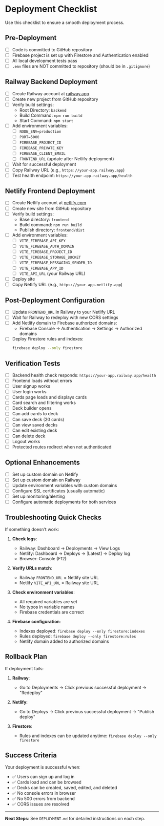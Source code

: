 # Deployment Checklist

Use this checklist to ensure a smooth deployment process.

## Pre-Deployment

- [ ] Code is committed to GitHub repository
- [ ] Firebase project is set up with Firestore and Authentication enabled
- [ ] All local development tests pass
- [ ] `.env` files are NOT committed to repository (should be in `.gitignore`)

## Railway Backend Deployment

- [ ] Create Railway account at [railway.app](https://railway.app)
- [ ] Create new project from GitHub repository
- [ ] Verify build settings:
  - Root Directory: `backend`
  - Build Command: `npm run build`
  - Start Command: `npm start`
- [ ] Add environment variables:
  - [ ] `NODE_ENV=production`
  - [ ] `PORT=5000`
  - [ ] `FIREBASE_PROJECT_ID`
  - [ ] `FIREBASE_PRIVATE_KEY`
  - [ ] `FIREBASE_CLIENT_EMAIL`
  - [ ] `FRONTEND_URL` (update after Netlify deployment)
- [ ] Wait for successful deployment
- [ ] Copy Railway URL (e.g., `https://your-app.railway.app`)
- [ ] Test health endpoint: `https://your-app.railway.app/health`

## Netlify Frontend Deployment

- [ ] Create Netlify account at [netlify.com](https://netlify.com)
- [ ] Create new site from GitHub repository
- [ ] Verify build settings:
  - Base directory: `frontend`
  - Build command: `npm run build`
  - Publish directory: `frontend/dist`
- [ ] Add environment variables:
  - [ ] `VITE_FIREBASE_API_KEY`
  - [ ] `VITE_FIREBASE_AUTH_DOMAIN`
  - [ ] `VITE_FIREBASE_PROJECT_ID`
  - [ ] `VITE_FIREBASE_STORAGE_BUCKET`
  - [ ] `VITE_FIREBASE_MESSAGING_SENDER_ID`
  - [ ] `VITE_FIREBASE_APP_ID`
  - [ ] `VITE_API_URL` (your Railway URL)
- [ ] Deploy site
- [ ] Copy Netlify URL (e.g., `https://your-app.netlify.app`)

## Post-Deployment Configuration

- [ ] Update `FRONTEND_URL` in Railway to your Netlify URL
- [ ] Wait for Railway to redeploy with new CORS settings
- [ ] Add Netlify domain to Firebase authorized domains:
  - Firebase Console → Authentication → Settings → Authorized domains
- [ ] Deploy Firestore rules and indexes:
  ```bash
  firebase deploy --only firestore
  ```

## Verification Tests

- [ ] Backend health check responds: `https://your-app.railway.app/health`
- [ ] Frontend loads without errors
- [ ] User signup works
- [ ] User login works
- [ ] Cards page loads and displays cards
- [ ] Card search and filtering works
- [ ] Deck builder opens
- [ ] Can add cards to deck
- [ ] Can save deck (20 cards)
- [ ] Can view saved decks
- [ ] Can edit existing deck
- [ ] Can delete deck
- [ ] Logout works
- [ ] Protected routes redirect when not authenticated

## Optional Enhancements

- [ ] Set up custom domain on Netlify
- [ ] Set up custom domain on Railway
- [ ] Update environment variables with custom domains
- [ ] Configure SSL certificates (usually automatic)
- [ ] Set up monitoring/alerting
- [ ] Configure automatic deployments for both services

## Troubleshooting Quick Checks

If something doesn't work:

1. **Check logs**:
   - Railway: Dashboard → Deployments → View Logs
   - Netlify: Dashboard → Deploys → [Latest] → Deploy log
   - Browser: Console (F12)

2. **Verify URLs match**:
   - Railway `FRONTEND_URL` = Netlify site URL
   - Netlify `VITE_API_URL` = Railway site URL

3. **Check environment variables**:
   - All required variables are set
   - No typos in variable names
   - Firebase credentials are correct

4. **Firebase configuration**:
   - Indexes deployed: `firebase deploy --only firestore:indexes`
   - Rules deployed: `firebase deploy --only firestore:rules`
   - Netlify domain added to authorized domains

## Rollback Plan

If deployment fails:

1. **Railway**:
   - Go to Deployments → Click previous successful deployment → "Redeploy"

2. **Netlify**:
   - Go to Deploys → Click previous successful deployment → "Publish deploy"

3. **Firestore**:
   - Rules and indexes can be updated anytime: `firebase deploy --only firestore`

## Success Criteria

Your deployment is successful when:
- ✅ Users can sign up and log in
- ✅ Cards load and can be browsed
- ✅ Decks can be created, saved, edited, and deleted
- ✅ No console errors in browser
- ✅ No 500 errors from backend
- ✅ CORS issues are resolved

---

**Next Steps**: See `DEPLOYMENT.md` for detailed instructions on each step.
